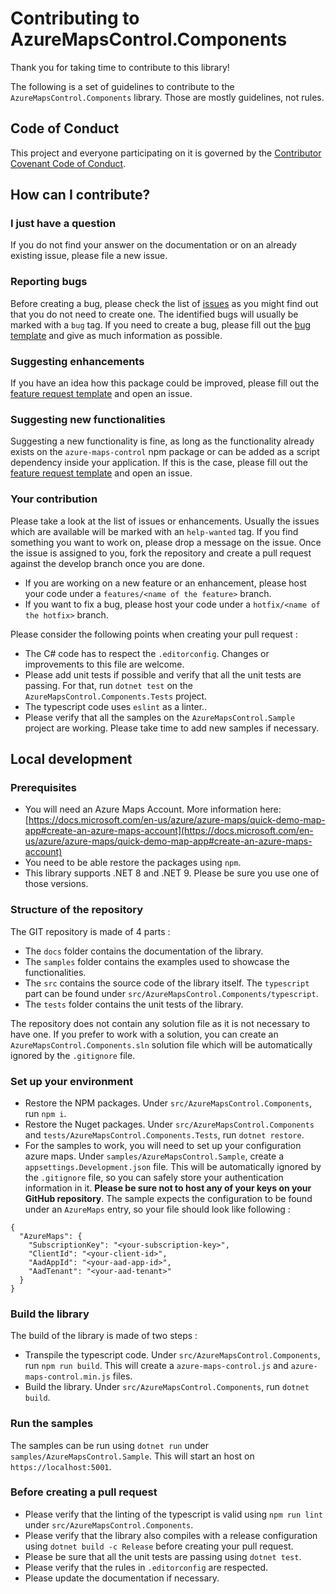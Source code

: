 # Contributing to AzureMapsControl.Components

Thank you for taking time to contribute to this library!

The following is a set of guidelines to contribute to the `AzureMapsControl.Components` library. Those are mostly guidelines, not rules. 

## Code of Conduct

This project and everyone participating on it is governed by the [Contributor Covenant Code of Conduct](./CODE_OF_CONDUCT.md).

## How can I contribute?

### I just have a question

If you do not find your answer on the documentation or on an already existing issue, please file a new issue.

### Reporting bugs

Before creating a bug, please check the list of [issues](https://github.com/arnaudleclerc/AzureMapsControl.Components/issues) as you might find out that you do not need to create one. The identified bugs will usually be marked with a `bug` tag. If you need to create a bug, please fill out the [bug template](.github/ISSUE_TEMPLATE/bug_report.md) and give as much information as possible. 

### Suggesting enhancements

If you have an idea how this package could be improved, please fill out the [feature request template](.github/ISSUE_TEMPLATE/feature_request.md) and open an issue.

### Suggesting new functionalities

Suggesting a new functionality is fine, as long as the functionality already exists on the `azure-maps-control` npm package or can be added as a script dependency inside your application.  If this is the case, please fill out the [feature request template](.github/ISSUE_TEMPLATE/feature_request.md) and open an issue.

### Your contribution

Please take a look at the list of issues or enhancements. Usually the issues which are available will be marked with an `help-wanted` tag. If you find something you want to work on, please drop a message on the issue. Once the issue is assigned to you, fork the repository and create a pull request against the develop branch once you are done.

- If you are working on a new feature or an enhancement, please host your code under a `features/<name of the feature>` branch.
- If you want to fix a bug, please host your code under a `hotfix/<name of the hotfix>` branch.

Please consider the following points when creating your pull request :

- The C# code has to respect the `.editorconfig`. Changes or improvements to this file are welcome.
- Please add unit tests if possible and verify that all the unit tests are passing. For that, run `dotnet test` on the `AzureMapsControl.Components.Tests` project.
- The typescript code uses `eslint` as a linter..
- Please verify that all the samples on the `AzureMapsControl.Sample` project are working. Please take time to add new samples if necessary.

## Local development

### Prerequisites

- You will need an Azure Maps Account. More information here: [https://docs.microsoft.com/en-us/azure/azure-maps/quick-demo-map-app#create-an-azure-maps-account](https://docs.microsoft.com/en-us/azure/azure-maps/quick-demo-map-app#create-an-azure-maps-account)
- You need to be able restore the packages using `npm`.
- This library supports .NET 8 and .NET 9. Please be sure you use one of those versions.

### Structure of the repository

The GIT repository is made of 4 parts :
- The `docs` folder contains the documentation of the library.
- The `samples` folder contains the examples used to showcase the functionalities.
- The `src` contains the source code of the library itself. The `typescript` part can be found under `src/AzureMapsControl.Components/typescript`.
- The `tests` folder contains the unit tests of the library.

The repository does not contain any solution file as it is not necessary to have one. If you prefer to work with a solution, you can create an `AzureMapsControl.Components.sln` solution file which will be automatically ignored by the `.gitignore` file.

### Set up your environment

- Restore the NPM packages. Under `src/AzureMapsControl.Components`, run `npm i`.
- Restore the Nuget packages. Under `src/AzureMapsControl.Components` and `tests/AzureMapsControl.Components.Tests`, run `dotnet restore`.
- For the samples to work, you will need to set up your configuration azure maps. Under `samples/AzureMapsControl.Sample`, create a `appsettings.Development.json` file. This will be automatically ignored by the `.gitignore` file, so you can safely store your authentication information in it. **Please be sure not to host any of your keys on your GitHub repository**. The sample expects the configuration to be found under an `AzureMaps` entry, so your file should look like following : 

```
{
  "AzureMaps": {
    "SubscriptionKey": "<your-subscription-key>",
    "ClientId": "<your-client-id>",
    "AadAppId": "<your-aad-app-id>",
    "AadTenant": "<your-aad-tenant>"
  }
}
```

### Build the library

The build of the library is made of two steps :

- Transpile the typescript code. Under `src/AzureMapsControl.Components`, run `npm run build`. This will create a `azure-maps-control.js` and `azure-maps-control.min.js` files.
- Build the library. Under `src/AzureMapsControl.Components`, run `dotnet build`.

### Run the samples

The samples can be run using `dotnet run` under `samples/AzureMapsControl.Sample`. This will start an host on `https://localhost:5001`. 

### Before creating a pull request

- Please verify that the linting of the typescript is valid using `npm run lint` under `src/AzureMapsControl.Components`. 
- Please verify that the library also compiles with a release configuration using `dotnet build -c Release` before creating your pull request.
- Please be sure that all the unit tests are passing using `dotnet test`.
- Please verify that the rules in `.editorconfig` are respected.
- Please update the documentation if necessary.